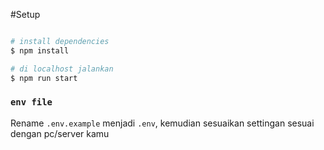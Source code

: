 #Setup

```bash

# install dependencies
$ npm install

# di localhost jalankan
$ npm run start
```

### `env file`

Rename `.env.example` menjadi `.env`, kemudian sesuaikan settingan sesuai dengan pc/server kamu
